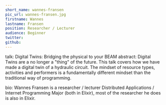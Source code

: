 ```yaml
---
short_name: wannes-fransen
pic_url: wannes-fransen.jpg
firstname: Wannes
lastname: Fransen
position: Researcher / Lecturer
audience: Beginner
twitter: 
github: 
---
```

talk: Digital Twins: Bridging the physical to your BEAM
abstract: Digital Twins are a no longer a "thing" of the future. This talk covers how we have made a digital twin of a hydraulic circuit. The mindset of resource types, activities and performers is a fundamentally different mindset than the traditional way of programming.

bio: Wannes Fransen is a researcher / lecturer Distributed Applications / Internet Programming Major (both in Elixir), most of the researcher he does is also in Elixir.

